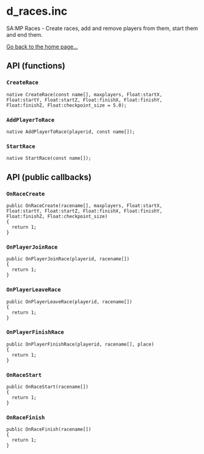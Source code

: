# d_races.inc
SA:MP Races - Create races, add and remove players from them, start them and end them.

[Go back to the home page...](../README.md)

## API (functions)

### `CreateRace`
```pawn
native CreateRace(const name[], maxplayers, Float:startX, Float:startY, Float:startZ, Float:finishX, Float:finishY, Float:finishZ, Float:checkpoint_size = 5.0);
```

### `AddPlayerToRace`
```pawn
native AddPlayerToRace(playerid, const name[]);
```

### `StartRace`
```pawn
native StartRace(const name[]);
```

## API (public callbacks)

### `OnRaceCreate`
```pawn
public OnRaceCreate(racename[], maxplayers, Float:startX, Float:startY, Float:startZ, Float:finishX, Float:finishY, Float:finishZ, Float:checkpoint_size)
{
  return 1;
}
```

### `OnPlayerJoinRace`
```pawn
public OnPlayerJoinRace(playerid, racename[])
{
  return 1;
}
```

### `OnPlayerLeaveRace`
```pawn
public OnPlayerLeaveRace(playerid, racename[])
{
  return 1;
}
```

### `OnPlayerFinishRace`
```pawn
public OnPlayerFinishRace(playerid, racename[], place)
{
  return 1;
}
```

### `OnRaceStart`
```pawn
public OnRaceStart(racename[])
{
  return 1;
}
```

### `OnRaceFinish`
```pawn
public OnRaceFinish(racename[])
{
  return 1;
}
```
